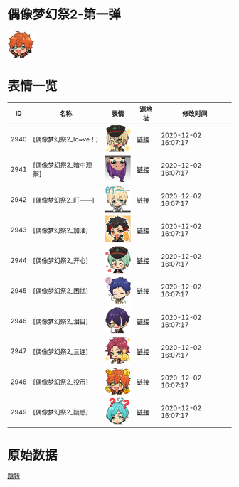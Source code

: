 # 偶像梦幻祭2-第一弹

<img src="./cover.png" height="60" alt="cover" />

# 表情一览

|ID|名称|表情|源地址|修改时间|
|----|----|----|----|----|
|2940|[偶像梦幻祭2_lo~ve！]|<img src="./pic/002940_%5B偶像梦幻祭2_lo~ve！%5D.png" height="60" alt="lo~ve！"/>|[链接](http://i0.hdslb.com/bfs/emote/745ccaf7e5e6fecfe5cde339d09534b8ee1a4e38.png)|2020-12-02 16:07:17|
|2941|[偶像梦幻祭2_暗中观察]|<img src="./pic/002941_%5B偶像梦幻祭2_暗中观察%5D.png" height="60" alt="暗中观察"/>|[链接](http://i0.hdslb.com/bfs/emote/6f2a8959125224d8f10fbf1ff202f67d61b7eb86.png)|2020-12-02 16:07:17|
|2942|[偶像梦幻祭2_盯——]|<img src="./pic/002942_%5B偶像梦幻祭2_盯——%5D.png" height="60" alt="盯——"/>|[链接](http://i0.hdslb.com/bfs/emote/c64a841a6b4d4624b1c124f1cd79a75b1b460ea8.png)|2020-12-02 16:07:17|
|2943|[偶像梦幻祭2_加油]|<img src="./pic/002943_%5B偶像梦幻祭2_加油%5D.png" height="60" alt="加油"/>|[链接](http://i0.hdslb.com/bfs/emote/cf4705a2636eceac23de755e53dc62b5ee4c9632.png)|2020-12-02 16:07:17|
|2944|[偶像梦幻祭2_开心]|<img src="./pic/002944_%5B偶像梦幻祭2_开心%5D.png" height="60" alt="开心"/>|[链接](http://i0.hdslb.com/bfs/emote/067becba350ff2ab83140dbb35127666af5a5e1b.png)|2020-12-02 16:07:17|
|2945|[偶像梦幻祭2_困扰]|<img src="./pic/002945_%5B偶像梦幻祭2_困扰%5D.png" height="60" alt="困扰"/>|[链接](http://i0.hdslb.com/bfs/emote/cb4dfa08068a56a22545c177513dde59ba96ec3b.png)|2020-12-02 16:07:17|
|2946|[偶像梦幻祭2_泪目]|<img src="./pic/002946_%5B偶像梦幻祭2_泪目%5D.png" height="60" alt="泪目"/>|[链接](http://i0.hdslb.com/bfs/emote/d9b12aae06a1a963bf7d33ef150de384e09b3fc0.png)|2020-12-02 16:07:17|
|2947|[偶像梦幻祭2_三连]|<img src="./pic/002947_%5B偶像梦幻祭2_三连%5D.png" height="60" alt="三连"/>|[链接](http://i0.hdslb.com/bfs/emote/f684cc86ff8b36db058149e71c716929092caaf4.png)|2020-12-02 16:07:17|
|2948|[偶像梦幻祭2_投币]|<img src="./pic/002948_%5B偶像梦幻祭2_投币%5D.png" height="60" alt="投币"/>|[链接](http://i0.hdslb.com/bfs/emote/5c0ac35985fce6126dff3cb89bf57a7b7713a462.png)|2020-12-02 16:07:17|
|2949|[偶像梦幻祭2_疑惑]|<img src="./pic/002949_%5B偶像梦幻祭2_疑惑%5D.png" height="60" alt="疑惑"/>|[链接](http://i0.hdslb.com/bfs/emote/534c26541e66669d00446e401ff3e7ea87d31da4.png)|2020-12-02 16:07:17|

# 原始数据

[跳转](./raw.json)

